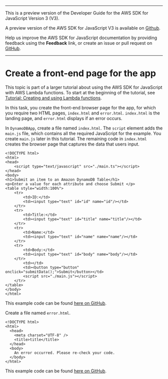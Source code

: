 --------

This is a preview version of the Developer Guide for the AWS SDK for JavaScript Version 3 \(V3\)\.

A preview version of the AWS SDK for JavaScript V3 is available on [Github](https://github.com/aws/aws-sdk-js-v3)\.

Help us improve the AWS SDK for JavaScript documentation by providing feedback using the **Feedback** link, or create an issue or pull request on [GitHub](https://github.com/awsdocs/aws-sdk-for-javascript-v3)\.

--------

# Create a front\-end page for the app<a name="cross-service-submitdata-front-end"></a>

This topic is part of a larger tutorial about using the AWS SDK for JavaScript with AWS Lambda functions\. To start at the beginning of the tutorial, see [Tutorial: Creating and using Lambda functions](https://docs.aws.amazon.com/sdk-for-javascript/v2/developer-guide/sdk-cross-service-example-submitting-data.html)\. 

In this task, you create the front\-end browser page for the app, for which you require two HTML pages, `index.html` and `error.html`\. `index.html` is the landing page, and `error.html` displays if an error occurs\.

In `DynamoDBApp`, create a file named `index.html`\. The `script` element adds the `main.js` file, which contains all the required JavaScript for the example\. You create `main.js` later in this tutorial\. The remaining code in `index.html` creates the browser page that captures the data that users input\.

```
<!DOCTYPE html>
<html>
<head>
    <script type="text/javascript" src="./main.ts"></script>
</head>
<body>
<h1>Submit an item to an Amazon DynamoDB Table</h1>
<p>Enter a value for each attribute and choose Submit </p>
<table style="width:100%">
    <tr>
        <td>ID:</td>
        <td><input type="text" id="id" name="id"/></td>
    </tr>
    <tr>
        <td>Title:</td>
        <td><input type="text" id="title" name="title"/></td>
    </tr>
    <tr>
        <td>Name:</td>
        <td><input type="text" id="name" name="name"/></td>
    </tr>
    <tr>
        <td>Body:</td>
        <td><input type="text" id="body" name="body"/></td>
    </tr>
        <td></td>
        <td><button type="button" onclick="submitData();">Submit</button></td>
        <script src="./main.js"></script>
    </tr>
</table>
</body>
</html>
```

This example code can be found [here on GitHub](https://github.com/awsdocs/aws-doc-sdk-examples/blob/master/javascriptv3/example_code/cross-service/submit-data-app/src/dynamoApp/index.html)\.

Create a file named `error.html`\.

```
<!DOCTYPE html>
<html>
  <head>
    <meta charset="UTF-8" />
    <title>title</title>
  </head>
  <body>
    An error occurred. Please re-check your code.
  </body>
</html>
```

This example code can be found [here on GitHub](https://github.com/awsdocs/aws-doc-sdk-examples/blob/master/javascriptv3/example_code/cross-service/submit-data-app/src/dynamoApp/error.html)\.